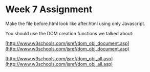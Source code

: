Week 7 Assignment
==================

Make the file before.html look like after.html using only Javascript.

You should use the DOM creation functions we talked about:

[http://www.w3schools.com/jsref/dom_obj_document.asp](http://www.w3schools.com/jsref/dom_obj_document.asp)

[http://www.w3schools.com/jsref/dom_obj_all.asp](http://www.w3schools.com/jsref/dom_obj_all.asp)